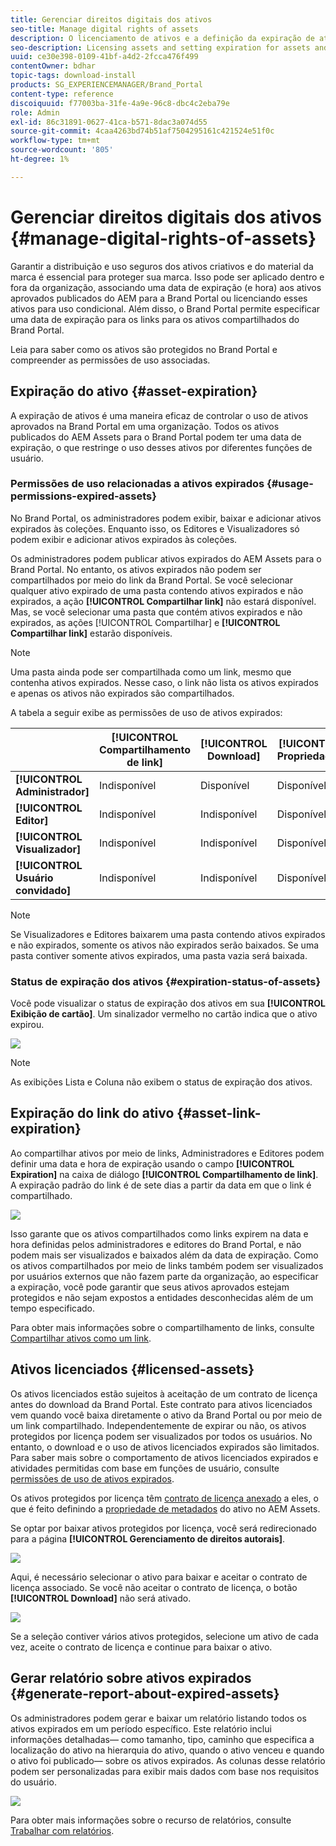 ```yaml
---
title: Gerenciar direitos digitais dos ativos
seo-title: Manage digital rights of assets
description: O licenciamento de ativos e a definição da expiração de ativos e links compartilhados garantem o uso controlado desses ativos e os protegem.
seo-description: Licensing assets and setting expiration for assets and shared links ensure controlled usage of these assets and safeguard them.
uuid: ce30e398-0109-41bf-a4d2-2fcca476f499
contentOwner: bdhar
topic-tags: download-install
products: SG_EXPERIENCEMANAGER/Brand_Portal
content-type: reference
discoiquuid: f77003ba-31fe-4a9e-96c8-dbc4c2eba79e
role: Admin
exl-id: 86c31891-0627-41ca-b571-8dac3a074d55
source-git-commit: 4caa4263bd74b51af7504295161c421524e51f0c
workflow-type: tm+mt
source-wordcount: '805'
ht-degree: 1%

---
```


# Gerenciar direitos digitais dos ativos {#manage-digital-rights-of-assets}

Garantir a distribuição e uso seguros dos ativos criativos e do material da marca é essencial para proteger sua marca. Isso pode ser aplicado dentro e fora da organização, associando uma data de expiração (e hora) aos ativos aprovados publicados do AEM para a Brand Portal ou licenciando esses ativos para uso condicional. Além disso, o Brand Portal permite especificar uma data de expiração para os links para os ativos compartilhados do Brand Portal.

Leia para saber como os ativos são protegidos no Brand Portal e compreender as permissões de uso associadas.

## Expiração do ativo {#asset-expiration}

A expiração de ativos é uma maneira eficaz de controlar o uso de ativos aprovados na Brand Portal em uma organização. Todos os ativos publicados do AEM Assets para o Brand Portal podem ter uma data de expiração, o que restringe o uso desses ativos por diferentes funções de usuário.

### Permissões de uso relacionadas a ativos expirados {#usage-permissions-expired-assets}

No Brand Portal, os administradores podem exibir, baixar e adicionar ativos expirados às coleções. Enquanto isso, os Editores e Visualizadores só podem exibir e adicionar ativos expirados às coleções.

Os administradores podem publicar ativos expirados do AEM Assets para o Brand Portal. No entanto, os ativos expirados não podem ser compartilhados por meio do link da Brand Portal. Se você selecionar qualquer ativo expirado de uma pasta contendo ativos expirados e não expirados, a ação **[!UICONTROL Compartilhar link]** não estará disponível. Mas, se você selecionar uma pasta que contém ativos expirados e não expirados, as ações [!UICONTROL Compartilhar] e **[!UICONTROL Compartilhar link]** estarão disponíveis.

>[!NOTE]
>
>Uma pasta ainda pode ser compartilhada como um link, mesmo que contenha ativos expirados. Nesse caso, o link não lista os ativos expirados e apenas os ativos não expirados são compartilhados.

A tabela a seguir exibe as permissões de uso de ativos expirados:

|  | **[!UICONTROL Compartilhamento de link]** | **[!UICONTROL Download]** | **[!UICONTROL Propriedades]** | **[!UICONTROL Adicionar à coleção]** | **[!UICONTROL Excluir]** |
|---|---|---|---|---|---|
| **[!UICONTROL Administrador]** | Indisponível | Disponível | Disponível | Disponível | Disponível |
| **[!UICONTROL Editor]** | Indisponível | Indisponível | Disponível | Disponível | Indisponível |
| **[!UICONTROL Visualizador]** | Indisponível | Indisponível | Disponível | Disponível | Indisponível |
| **[!UICONTROL Usuário convidado]** | Indisponível | Indisponível | Disponível | Disponível | Indisponível |

>[!NOTE]
>
>Se Visualizadores e Editores baixarem uma pasta contendo ativos expirados e não expirados, somente os ativos não expirados serão baixados. Se uma pasta contiver somente ativos expirados, uma pasta vazia será baixada.

### Status de expiração dos ativos {#expiration-status-of-assets}

Você pode visualizar o status de expiração dos ativos em sua **[!UICONTROL Exibição de cartão]**. Um sinalizador vermelho no cartão indica que o ativo expirou.

![](assets/expired_assets_cardview.png)

>[!NOTE]
>
>As exibições Lista e Coluna não exibem o status de expiração dos ativos.

## Expiração do link do ativo {#asset-link-expiration}

Ao compartilhar ativos por meio de links, Administradores e Editores podem definir uma data e hora de expiração usando o campo **[!UICONTROL Expiration]** na caixa de diálogo **[!UICONTROL Compartilhamento de link]**. A expiração padrão do link é de sete dias a partir da data em que o link é compartilhado.

![](assets/asset-link-sharing.png)

Isso garante que os ativos compartilhados como links expirem na data e hora definidas pelos administradores e editores do Brand Portal, e não podem mais ser visualizados e baixados além da data de expiração. Como os ativos compartilhados por meio de links também podem ser visualizados por usuários externos que não fazem parte da organização, ao especificar a expiração, você pode garantir que seus ativos aprovados estejam protegidos e não sejam expostos a entidades desconhecidas além de um tempo especificado.

Para obter mais informações sobre o compartilhamento de links, consulte [Compartilhar ativos como um link](../using/brand-portal-link-share.md).

## Ativos licenciados {#licensed-assets}

Os ativos licenciados estão sujeitos à aceitação de um contrato de licença antes do download da Brand Portal. Este contrato para ativos licenciados vem quando você baixa diretamente o ativo da Brand Portal ou por meio de um link compartilhado. Independentemente de expirar ou não, os ativos protegidos por licença podem ser visualizados por todos os usuários. No entanto, o download e o uso de ativos licenciados expirados são limitados. Para saber mais sobre o comportamento de ativos licenciados expirados e atividades permitidas com base em funções de usuário, consulte [permissões de uso de ativos expirados](../using/manage-digital-rights-of-assets.md#usage-permissions-expired-assets).

Os ativos protegidos por licença têm [contrato de licença anexado](https://experienceleague.adobe.com/docs/experience-manager-65/assets/administer/drm.html) a eles, o que é feito definindo a [propriedade de metadados](https://experienceleague.adobe.com/docs/experience-manager-65/assets/administer/drm.html) do ativo no AEM Assets.

Se optar por baixar ativos protegidos por licença, você será redirecionado para a página **[!UICONTROL Gerenciamento de direitos autorais]**.

![](assets/asset-copyright-mgmt.png)

Aqui, é necessário selecionar o ativo para baixar e aceitar o contrato de licença associado. Se você não aceitar o contrato de licença, o botão **[!UICONTROL Download]** não será ativado.

![](assets/licensed-asset-download-2.png)

Se a seleção contiver vários ativos protegidos, selecione um ativo de cada vez, aceite o contrato de licença e continue para baixar o ativo.

## Gerar relatório sobre ativos expirados {#generate-report-about-expired-assets}

Os administradores podem gerar e baixar um relatório listando todos os ativos expirados em um período específico. Este relatório inclui informações detalhadas— como tamanho, tipo, caminho que especifica a localização do ativo na hierarquia do ativo, quando o ativo venceu e quando o ativo foi publicado— sobre os ativos expirados. As colunas desse relatório podem ser personalizadas para exibir mais dados com base nos requisitos do usuário.

![](assets/assets-expired.png)

Para obter mais informações sobre o recurso de relatórios, consulte [Trabalhar com relatórios](../using/brand-portal-reports.md#work-with-reports).
